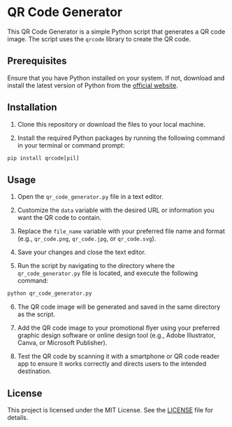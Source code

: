 # QR Code Generator

This QR Code Generator is a simple Python script that generates a QR code image. 
The script uses the `qrcode` library to create the QR code. 

## Prerequisites

Ensure that you have Python installed on your system. 
If not, download and install the latest version of Python from the [official website](https://www.python.org/downloads/).

## Installation

1. Clone this repository or download the files to your local machine.

2. Install the required Python packages by running the following command in your terminal or command prompt:

```python
pip install qrcode[pil]
```


## Usage

1. Open the `qr_code_generator.py` file in a text editor.

2. Customize the `data` variable with the desired URL or information you want the QR code to contain.

3. Replace the `file_name` variable with your preferred file name and format (e.g., `qr_code.png`, `qr_code.jpg`, or `qr_code.svg`).

4. Save your changes and close the text editor.

5. Run the script by navigating to the directory where the `qr_code_generator.py` file is located, and execute the following command:

```python
python qr_code_generator.py
```


6. The QR code image will be generated and saved in the same directory as the script.

7. Add the QR code image to your promotional flyer using your preferred graphic design software or online design tool (e.g., Adobe Illustrator, Canva, or Microsoft Publisher).

8. Test the QR code by scanning it with a smartphone or QR code reader app to ensure it works correctly and directs users to the intended destination.

## License

This project is licensed under the MIT License. See the [LICENSE](LICENSE) file for details.
